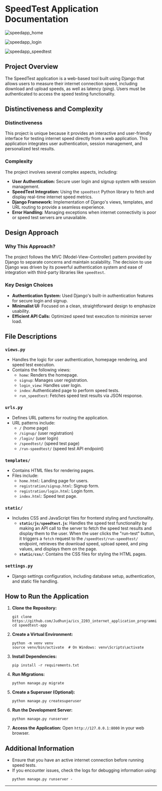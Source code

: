 # SpeedTest Application Documentation

![speedapp_home](https://github.com/Judhunja/ics_2203_internet_application_programming/blob/master/end_year_project/speed_test_app/images/speed_app_1.png?raw=true)

![speedapp_login](https://github.com/Judhunja/ics_2203_internet_application_programming/blob/master/end_year_project/speed_test_app/images/speed_app_2.png?raw=true)

![speedapp_speedtest](https://github.com/Judhunja/ics_2203_internet_application_programming/blob/master/end_year_project/speed_test_app/images/speed_app_3.png?raw=true)

## Project Overview
The SpeedTest application is a web-based tool built using Django that allows users to measure their internet connection speed, including download and upload speeds, as well as latency (ping). Users must be authenticated to access the speed testing functionality.

## Distinctiveness and Complexity

### Distinctiveness
This project is unique because it provides an interactive and user-friendly interface for testing internet speed directly from a web application. This application integrates user authentication, session management, and personalized test results.

### Complexity
The project involves several complex aspects, including:
- **User Authentication:** Secure user login and signup system with session management.
- **SpeedTest Integration:** Using the `speedtest` Python library to fetch and display real-time internet speed metrics.
- **Django Framework:** Implementation of Django's views, templates, and URL routing to provide a seamless experience.
- **Error Handling:** Managing exceptions when internet connectivity is poor or speed test servers are unavailable.

## Design Approach

### Why This Approach?
The project follows the MVC (Model-View-Controller) pattern provided by Django to separate concerns and maintain scalability. The decision to use Django was driven by its powerful authentication system and ease of integration with third-party libraries like `speedtest`.

### Key Design Choices
- **Authentication System:** Used Django's built-in authentication features for secure login and signup.
- **Minimalist UI:** Focused on a clean, straightforward design to emphasize usability.
- **Efficient API Calls:** Optimized speed test execution to minimize server load.

## File Descriptions

### `views.py`
- Handles the logic for user authentication, homepage rendering, and speed test execution.
- Contains the following views:
  - `home`: Renders the homepage.
  - `signup`: Manages user registration.
  - `login_view`: Handles user login.
  - `index`: Authenticated page to perform speed tests.
  - `run_speedtest`: Fetches speed test results via JSON response.

### `urls.py`
- Defines URL patterns for routing the application.
- URL patterns include:
  - `/` (home page)
  - `/signup/` (user registration)
  - `/login/` (user login)
  - `/speedtest/` (speed test page)
  - `/run-speedtest/` (speed test API endpoint)

### `templates/`
- Contains HTML files for rendering pages.
- Files include:
  - `home.html`: Landing page for users.
  - `registration/signup.html`: Signup form.
  - `registration/login.html`: Login form.
  - `index.html`: Speed test page.

### `static/`
- Includes CSS and JavaScript files for frontend styling and functionality.
  - **`static/js/speedtest.js`**: Handles the speed test functionality by making an API call to the server to fetch the speed test results and display them to the user. When the user clicks the "run-test" button, it triggers a `fetch` request to the `/speedtest/run-speedtest/` endpoint, retrieves the download speed, upload speed, and ping values, and displays them on the page.
  - **`static/css/`**: Contains the CSS files for styling the HTML pages.

### `settings.py`
- Django settings configuration, including database setup, authentication, and static file handling.

## How to Run the Application

1. **Clone the Repository:**
   ```
   git clone https://github.com/Judhunja/ics_2203_internet_application_programming
   cd speedtest-app
   ```

2. **Create a Virtual Environment:**
   ```
   python -m venv venv
   source venv/bin/activate  # On Windows: venv\Scripts\activate
   ```

3. **Install Dependencies:**
   ```
   pip install -r requirements.txt
   ```

4. **Run Migrations:**
   ```
   python manage.py migrate
   ```

5. **Create a Superuser (Optional):**
   ```
   python manage.py createsuperuser
   ```

6. **Run the Development Server:**
   ```
   python manage.py runserver
   ```

7. **Access the Application:**
   Open `http://127.0.0.1:8000` in your web browser.

## Additional Information
- Ensure that you have an active internet connection before running speed tests.
- If you encounter issues, check the logs for debugging information using:
  ```
  python manage.py runserver -
  ```

---
